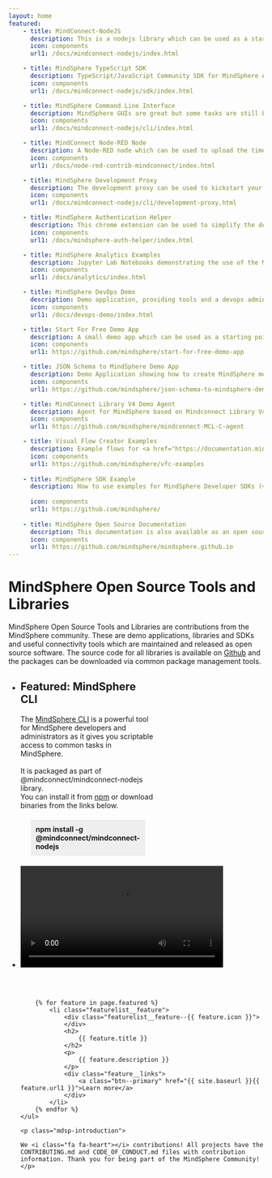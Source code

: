 ```yaml
---
layout: home
featured:
    - title: MindConnect-NodeJS
      description: This is a nodejs library which can be used as a starting point for custom agent implementation in node.js. The library comes with support for TimeSeries, Events and File Upload and it can create and update the DataSourceConfiguration and the Mappings in MindSphere. The most recent feature is support for automatic mappings to the asset instances. <br/><br/><a href="https://github.com/mindsphere/mindconnect-nodejs" target="_new"><i class="fab fa-github "></i> GitHub</a> <a href="https://www.npmjs.com/package/@mindconnect/mindconnect-nodejs"><i class="fab fa-npm"></i> npm</a>
      icon: components
      url1: /docs/mindconnect-nodejs/index.html

    - title: MindSphere TypeScript SDK
      description: TypeScript/JavaScript Community SDK for MindSphere APIs. It implements support for both browser (e.g. angular, react...) and backend development in node.js and it supports all different MindSphere authentication types (Cookies, UserCredentials, AppCredentials, ServiceCredentials, MindSphere Agents). It is packaged as part of @mindconnect/mindconnect-nodejs library.<br/><br/><a href="https://github.com/mindsphere/mindconnect-nodejs" target="_new"><i class="fab fa-github "></i> GitHub</a> <a href="https://www.npmjs.com/package/@mindconnect/mindconnect-nodejs"><i class="fab fa-npm" aria-hidden="true"></i> npm</a>
      icon: components
      url1: /docs/mindconnect-nodejs/sdk/index.html

    - title: MindSphere Command Line Interface
      description: MindSphere GUIs are great but some tasks are still better done from the command line. The MindSphere CLI is a power tool for experienced MindSphere administrators as it gives you scriptable access to common tasks like agent onboarding and offboarding, asset management, historical time series upload, user management and it also offers valuable tooling for software developers. It is packaged as part of @mindconnect/mindconnect-nodejs library.<br/><div id="download" class="feature__links"><a href="https://github.com/mindsphere/mindconnect-nodejs" target="_new"><i class="fab fa-github "></i> GitHub</a> <a href="https://www.npmjs.com/package/@mindconnect/mindconnect-nodejs"><i class="fab fa-npm"></i> npm</a><br/><b>Download Binaries:</b><br/></div>
      icon: components
      url1: /docs/mindconnect-nodejs/cli/index.html

    - title: MindConnect Node-RED Node
      description: A Node-RED node which can be used to upload the time series data, files and events to MindSphere. The node runs on x86, Raspberry PI, SIMATIC IOT 2040 and is also available as a docker container on dockerhub. There are also live flow examples with flows sending e.g. the OPC UA or MQTT Data to MindSphere at <a href="https://playground.mindconnect.rocks" target="_new">https://playground.mindconnect.rocks <i class="fa fa-external-link-alt"></i></a> <br/><br/> <a href="https://github.com/mindsphere/node-red-contrib-mindconnect" target="_new"><i class="fab fa-github"></i> GitHub</a> <a href="https://www.npmjs.com/package/@mindconnect/node-red-contrib-mindconnect" target="new"><i class="fab fa-npm"></i> npm </a> <a href="https://hub.docker.com/r/mindconnect/node-red-contrib-mindconnect" target="_new"><i class="fab fa-docker"></i>dockerhub</a>
      icon: components
      url1: /docs/node-red-contrib-mindconnect/index.html

    - title: MindSphere Development Proxy
      description: The development proxy can be used to kickstart your MindSphere development. It provides an endpoint at your local machine which will authenticate all requests to the MindSphere APIs. The proxy is packaged as part of @mindconnect/mindconnect-nodejs library. <br/><br/><a href="https://github.com/mindsphere/mindconnect-nodejs" target="_new"><i class="fab fa-github "></i> GitHub</a> <a href="https://www.npmjs.com/package/@mindconnect/mindconnect-nodejs"><i class="fab fa-npm"></i> npm</a>
      icon: components
      url1: /docs/mindconnect-nodejs/cli/development-proxy.html

    - title: MindSphere Authentication Helper
      description: This chrome extension can be used to simplify the development tasks for which you need to use the SESSION and XSRF-TOKEN to access MindSphere APIs. It provides an easy way to copy the MindSphere authentication cookies to the clipboard without having to go to chrome developer tools.<br/> <br/> <a href="https://chrome.google.com/webstore/detail/mindsphere-authentication/licndiiilobojikmhmmcgdbpmnmdeoee?hl=en" target="_new"><i class="fab fa-chrome"></i> Chrome Web Store</a> <a href="https://github.com/mindsphere/mindsphere-auth-helper/" target="_new"><i class="fab fa-github"></i> GitHub </a>
      icon: components
      url1: /docs/mindsphere-auth-helper/index.html

    - title: MindSphere Analytics Examples
      description: Jupyter Lab Notebooks demonstrating the use of the MindSphere Analytics APIs (KPI Calculation, SignalValidation...)<br/> <br/> <a href="https://github.com/mindsphere/analytics-examples" target="_new"><i class="fab fa-github"></i> GitHub</a>
      icon: components
      url1: /docs/analytics/index.html

    - title: MindSphere DevOps Demo
      description: Demo application, providing tools and a devops admin backend for accessing Prometheus and Grafana.<br/> <br/> <a href="https://gitlab.com/mindsphere/devops-demo" target="_new"><i class="fab fa-gitlab"></i> GitLab</a> <a href="https://github.com/mindsphere/devops-demo" target="_new"><i class="fab fa-github"></i> GitHub Mirror</a>
      icon: components
      url1: /docs/devops-demo/index.html

    - title: Start For Free Demo App
      description: A small demo app which can be used as a starting point for your <a href="https://siemens.mindsphere.io/en/start" target="_new">MindSphere StartForFree</a> developer experience. The app uses <a href="https://reactjs.org" target="_new">React</a>, <a href="https://design.mindsphere.io" target="_new"> MindSphere Design System</a> and <a href="https://developer.mindsphere.io/resources/mindsphere-webcomponents/index.html" target="_new"> MindSphere Web Components</a><br/><br/><a href="https://github.com/mindsphere/start-for-free-demo-app" target="_new"><i class="fab fa-github"></i> GitHub</a>
      icon: components
      url1: https://github.com/mindsphere/start-for-free-demo-app

    - title: JSON Schema to MindSphere Demo App
      description: Demo Application showing how to create MindSphere modelling artifacts (Variables, Aspect- and Asset-Types as well as assets) straight from a JSON schema<br/><br/><a href="https://github.com/mindsphere/json-schema-to-mindsphere-demo-app" target="_new"><i class="fab fa-github"></i> GitHub</a> <a href="https://medium.com/@sn0wcat_92713/how-to-create-mindsphere-artefacts-from-json-schema-definitions-1b2f3e446f6a" target="_new"><i class="fab fa-medium"></i> Medium</a>
      icon: components
      url1: https://github.com/mindsphere/json-schema-to-mindsphere-demo-app

    - title: MindConnect Library V4 Demo Agent
      description: Agent for MindSphere based on Mindconnect Library V4 and written in C. Compiled and tested on Raspberry Pi V4 with Raspbian Buster. <br/><br/><a href="https://github.com/mindsphere/mindconnect-MCL-C-agent" target="_new"><i class="fab fa-github"></i> GitHub</a> 
      icon: components
      url1: https://github.com/mindsphere/mindconnect-MCL-C-agent

    - title: Visual Flow Creator Examples
      description: Example flows for <a href="https://documentation.mindsphere.io/resources/html/visualflow-creator/en-US/index.html">MindSphere Visual Flow Creator</a> The examples include the cloud to device communication and commanding via MQTT, creation of the custom API endpoints in the MindSphere and more. <br/><br/><a href="https://github.com/mindsphere/vfc-examples" target="_new"><i class="fab fa-github"></i> GitHub</a> 
      icon: components
      url1: https://github.com/mindsphere/vfc-examples
      
    - title: MindSphere SDK Example
      description: How to use examples for MindSphere Developer SDKs (<a href="https://github.com/mindsphere/mindsphere-node-sdk-examples"><i class="fa fa-code" aria-hidden="true"></i> NodeJS</a>,<a href="https://github.com/mindsphere/mindsphere-python-sdk-examples"><i class="fa fa-code" aria-hidden="true"></i> Python</a>, <a href="https://github.com/mindsphere/mindsphere-java-sdk-examples"><i class="fa fa-code" aria-hidden="true"></i> Java</a>)<br/><br/>
      
      icon: components
      url1: https://github.com/mindsphere/
    
    - title: MindSphere Open Source Documentation
      description: This documentation is also available as an open source project.<br/><br/><a href="https://github.com/mindsphere/mindsphere.github.io" target="_new"><i class="fab fa-github"></i> GitHub</a>
      icon: components
      url1: https://github.com/mindsphere/mindsphere.github.io
---
```


<!-- @format -->

<div class="mdsp-start">
    <h1 class="mdsp-designsystem">
        MindSphere Open Source Tools and Libraries
    </h1>
    <p class="mdsp-introduction">
        MindSphere Open Source Tools and Libraries are contributions from the MindSphere community.
        These are demo applications, libraries and SDKs and useful connectivity tools which are maintained and released as open source software.
        The source code for all libraries is available on <a href="https://github.com/mindsphere/"><i class="fab fa-github"></i> Github</a>
        and the packages can be downloaded via common package management tools.
    </p>
    <!-- <div class="mdsp-designsystem__feature">
        <div class="mdsp-designsystem__feature--laptop"></div>
    </div> -->
      <div style="margin-bottom:60px">
        <ul class="mdsp-featurelist">
          <li class="featurelist_feature" style="width:55%; vertical-align:top !important">
          <h2>Featured: MindSphere CLI</h2>
          The <a href="/docs/mindconnect-nodejs/cli/index.html">MindSphere CLI</a> is a powerful tool for MindSphere developers and administrators
          as it gives you scriptable access to common tasks in MindSphere.
          <br/><br/>
          It is packaged as part of @mindconnect/mindconnect-nodejs library.<br/>
          You can install it from <a href="https://www.npmjs.com/package/@mindconnect/mindconnect-nodejs" target="_new"><i class="fab fa-npm"></i> npm</a> or download binaries from the links below.
          <div style="background-color:#eeeeee !important;padding: 10px;width: fit-content;margin: 20px;">
            <b>npm install -g @mindconnect/mindconnect-nodejs</b>
          </div>
          <div class="feature__links" id="download2"></div>
          </li>
          <li class="featurelist_feature" style="paddin-left:40px">
              <video controls autoplay loop src="assets/media/CLI-video.mp4" style="width:400px !important; height: auto !important;text-align:right padding-left:30px !important;">
                Your browser does not support embedded video.
              </video>
          </li>
        </ul>
      </div>
    <ul class="mdsp-featurelist">

        {% for feature in page.featured %}
            <li class="featurelist__feature">
                <div class="featurelist__feature--{{ feature.icon }}">
                </div>
                <h2>
                    {{ feature.title }}
                </h2>
                <p>
                    {{ feature.description }}
                </p>
                <div class="feature__links">
                    <a class="btn--primary" href="{{ site.baseurl }}{{ feature.url1 }}">Learn more</a>
                </div>
            </li>
        {% endfor %}
    </ul>

    <p class="mdsp-introduction">

    We <i class="fa fa-heart"></i> contributions! All projects have the CONTRIBUTING.md and CODE_OF_CONDUCT.md files with contribution information. Thank you for being part of the MindSphere Community!
    </p>

</div>
